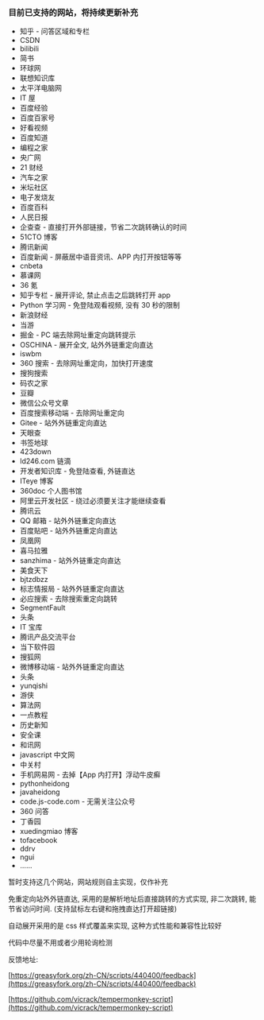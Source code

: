 ### 目前已支持的网站，将持续更新补充

-   知乎 - 问答区域和专栏
-   CSDN
-   bilibili
-   简书
-   环球网
-   联想知识库
-   太平洋电脑网
-   IT 屋
-   百度经验
-   百度百家号
-   好看视频
-   百度知道
-   编程之家
-   央广网
-   21 财经
-   汽车之家
-   米坛社区
-   电子发烧友
-   百度百科
-   人民日报
-   企查查 - 直接打开外部链接，节省二次跳转确认的时间
-   51CTO 博客
-   腾讯新闻
-   百度新闻 - 屏蔽居中语音资讯、APP 内打开按钮等等
-   cnbeta
-   慕课网
-   36 氪
-   知乎专栏 - 展开评论, 禁止点击之后跳转打开 app
-   Python 学习网 - 免登陆观看视频, 没有 30 秒的限制
-   新浪财经
-   当游
-   掘金 - PC 端去除网址重定向跳转提示
-   OSCHINA - 展开全文, 站外外链重定向直达
-   iswbm
-   360 搜索 - 去除网址重定向，加快打开速度
-   搜狗搜索
-   码农之家
-   豆瓣
-   微信公众号文章
-   百度搜索移动端 - 去除网址重定向
-   Gitee - 站外外链重定向直达
-   天眼查
-   书签地球
-   423down
-   ld246.com 链滴
-   开发者知识库 - 免登陆查看, 外链直达
-   ITeye 博客
-   360doc 个人图书馆
-   阿里云开发社区 - 绕过必须要关注才能继续查看
-   腾讯云
-   QQ 邮箱 - 站外外链重定向直达
-   百度贴吧 - 站外外链重定向直达
-   凤凰网
-   喜马拉雅
-   sanzhima - 站外外链重定向直达
-   美食天下
-   bjtzdbzz
-   标志情报局 - 站外外链重定向直达
-   必应搜索 - 去除搜索重定向跳转
-   SegmentFault
-   头条
-   IT 宝库
-   腾讯产品交流平台
-   当下软件园
-   搜狐网
-   微博移动端 - 站外外链重定向直达
-   头条
-   yunqishi
-   游侠
-   算法网
-   一点教程
-   历史新知
-   安全课
-   和讯网
-   javascript 中文网
-   中关村
-   手机网易网 - 去掉【App 内打开】浮动牛皮癣
-   pythonheidong
-   javaheidong
-   code.js-code.com - 无需关注公众号
-   360 问答
-   丁香园
-   xuedingmiao 博客
-   tofacebook
-   ddrv
-   ngui
-   ......

暂时支持这几个网站，网站规则自主实现，仅作补充

免重定向站外外链直达, 采用的是解析地址后直接跳转的方式实现, 非二次跳转, 能节省访问时间. (支持鼠标左右键和拖拽直达打开超链接)

自动展开采用的是 css 样式覆盖来实现, 这种方式性能和兼容性比较好

代码中尽量不用或者少用轮询检测

反馈地址:

[https://greasyfork.org/zh-CN/scripts/440400/feedback](https://greasyfork.org/zh-CN/scripts/440400/feedback)

[https://github.com/vicrack/tempermonkey-script](https://github.com/vicrack/tempermonkey-script)

